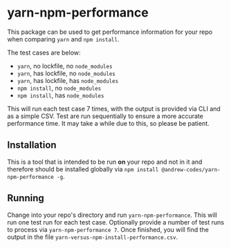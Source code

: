 # yarn-npm-performance
This package can be used to get performance information for your repo when comparing `yarn` and `npm install`.

The test cases are below:

- `yarn`, no lockfile, no `node_modules`
- `yarn`, has lockfile, no `node_modules`
- `yarn`, has lockfile, has `node_modules`
- `npm install`, no `node_modules`
- `npm install`, has `node_modules`

This will run each test case 7 times, with the output is provided via CLI and as a simple CSV. Test are run sequentially to ensure a more accurate performance time. It may take a while due to this, so please be patient.

## Installation
This is a tool that is intended to be run **on** your repo and not in it and therefore should be installed globally via `npm install @andrew-codes/yarn-npm-performance -g`.

## Running
Change into your repo's directory and run `yarn-npm-performance`. This will run one test run for each test case. Optionally provide a number of test runs to process via `yarn-npm-performance 7`. Once finished, you will find the output in the file `yarn-versus-npm-install-performance.csv`.